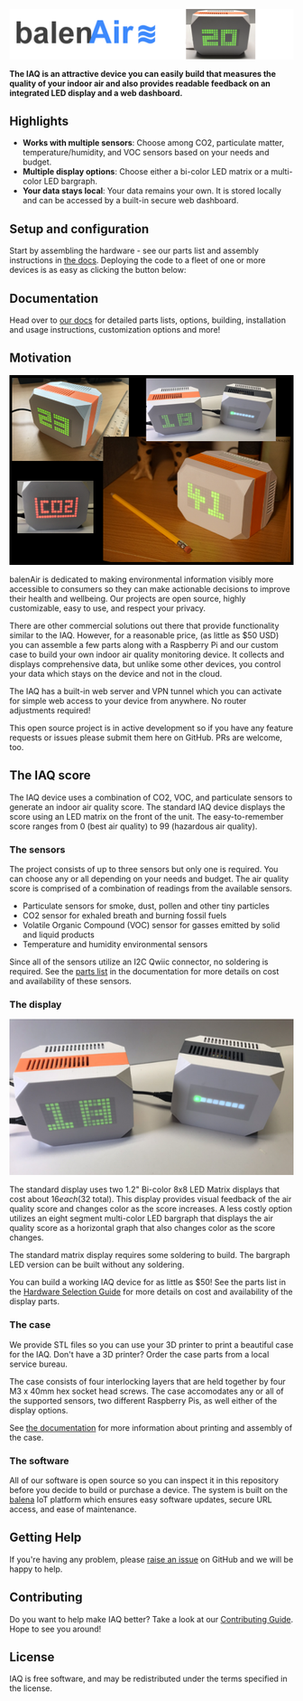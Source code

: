 ![logo](./docs/images/balenair-logo.png)

**The IAQ is an attractive device you can easily build that measures the quality of your indoor air and also provides readable feedback on an integrated LED display and a web dashboard.**

## Highlights

- **Works with multiple sensors**: Choose among CO2, particulate matter, temperature/humidity, and VOC sensors based on your needs and budget.
- **Multiple display options**: Choose either a bi-color LED matrix or a multi-color LED bargraph.
- **Your data stays local**: Your data remains your own. It is stored locally and can be accessed by a built-in secure web dashboard.

## Setup and configuration

Start by assembling the hardware - see our parts list and assembly instructions in [the docs](./docs). Deploying the code to a fleet of one or more devices is as easy as clicking the button below:


## Documentation

Head over to [our docs](./docs) for detailed parts lists, options, building, installation and usage instructions, customization options and more!

## Motivation

![concept](./docs/images/iaq-device-montage.png)

balenAir is dedicated to making environmental information visibly more accessible to consumers so they can make actionable decisions to improve their health and wellbeing. Our projects are open source, highly customizable, easy to use, and respect your privacy.

There are other commercial solutions out there that provide functionality similar to the IAQ. However, for a reasonable price, (as little as $50 USD) you can assemble a few parts along with a Raspberry Pi and our custom case to build your own indoor air quality monitoring device. It collects and displays comprehensive data, but unlike some other devices, you control your data which stays on the device and not in the cloud.

The IAQ has a built-in web server and VPN tunnel which you can activate for simple web access to your device from anywhere. No router adjustments required!

This open source project is in active development so if you have any feature requests or issues please submit them here on GitHub. PRs are welcome, too.

## The IAQ score
The IAQ device uses a combination of CO2, VOC, and particulate sensors to generate an indoor air quality score.  The standard IAQ device displays the score using an LED matrix on the front of the unit. The easy-to-remember score ranges from 0 (best air quality) to 99 (hazardous air quality).

### The sensors
The project consists of up to three sensors but only one is required. You can choose any or all depending on your needs and budget. The air quality score is comprised of a combination of readings from the available sensors. 

- Particulate sensors for smoke, dust, pollen and other tiny particles
- CO2 sensor for exhaled breath and burning fossil fuels
- Volatile Organic Compound (VOC) sensor for gasses emitted by solid and liquid products
- Temperature and humidity environmental sensors

Since all of the sensors utilize an I2C Qwiic connector, no soldering is required. See the [parts list](./docs/01-hardware-selection.md#choosing-your-sensors) in the documentation for more details on cost and availability of these sensors.

### The display

![IAQ displays](./docs/images/displays.png)

The standard display uses two 1.2" Bi-color 8x8 LED Matrix displays that cost about $16 each ($32 total). This display provides visual feedback of the air quality score and changes color as the score increases. A less costly option utilizes an eight segment multi-color LED bargraph that displays the air quality score as a horizontal graph that also changes color as the score changes. 

The standard matrix display requires some soldering to build. The bargraph LED version can be built without any soldering.

You can build a working IAQ device for as little as $50! See the parts list in the [Hardware Selection Guide](./docs/01-hardware-selection.md) for more details on cost and availability of the display parts.

### The case

We provide STL files so you can use your 3D printer to print a beautiful case for the IAQ. Don't have a 3D printer? Order the case parts from a local service bureau.

The case consists of four interlocking layers that are held together by four M3 x 40mm hex socket head screws. The case accomodates any or all of the supported sensors, two different Raspberry Pis, as well either of the display options.

See [the documentation](./docs/05-case-printing-and-assembly.md) for more information about printing and assembly of the case.

### The software

All of our software is open source so you can inspect it in this repository before you decide to build or purchase a device. The system is built on the [balena](www.balena.io) IoT platform which ensures easy software updates, secure URL access, and ease of maintenance.

## Getting Help

If you're having any problem, please [raise an issue](./issues/new) on GitHub and we will be happy to help.

## Contributing

Do you want to help make IAQ better? Take a look at our [Contributing Guide](CONTRIBUTING.md). Hope to see you around!

## License

IAQ is free software, and may be redistributed under the terms specified in the license.
